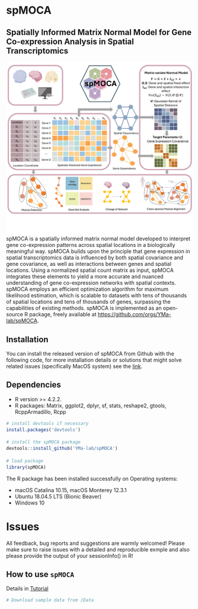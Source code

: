 # spMOCA

## Spatially Informed Matrix Normal Model for Gene Co-expression Analysis in Spatial Transcriptomics


![spMGM\_pipeline](spMOCA_workflow.png)
spMOCA is a spatially informed matrix normal model developed to interpret gene co-expression patterns across spatial locations in a biologically meaningful way. spMOCA builds upon the principle that gene expression in spatial transcriptomics data is influenced by both spatial covariance and gene covariance, as well as interactions between genes and spatial locations. Using a normalized spatial count matrix as input, spMOCA integrates these elements to yield a more accurate and nuanced understanding of gene co-expression networks with spatial contexts. spMOCA employs an efficient optimization algorithm for maximum likelihood estimation, which is scalable to datasets with tens of thousands of spatial locations and tens of thousands of genes, surpassing the capabilities of existing methods. spMOCA is implemented as an open-source R package, freely available at https://github.com/orgs/YMa-lab/spMOCA.

Installation
------------
You can install the released version of spMOCA from Github with the following code, for more installation details or solutions that might solve related issues (specifically MacOS system) see the [link]().

## Dependencies 
* R version >= 4.2.2.
* R packages: Matrix, ggplot2, dplyr, sf, stats, reshape2, gtools, RcppArmadillo, Rcpp

``` r
# install devtools if necessary
install.packages('devtools')

# install the spMOCA package
devtools::install_github('YMa-lab/spMOCA')

# load package
library(spMOCA)

```
The R package has been installed successfully on Operating systems: 
* macOS Catalina 10.15, macOS Monterey 12.3.1
* Ubuntu 18.04.5 LTS (Bionic Beaver) 
* Windows 10

# Issues
All feedback, bug reports and suggestions are warmly welcomed! Please make sure to raise issues with a detailed and reproducible exmple and also please provide the output of your sessionInfo() in R! 


How to use `spMOCA`
-------------------
Details in [Tutorial](https://yma-lab.github.io/spMOCA/)
``` r
# Download sample data from /Data


```
